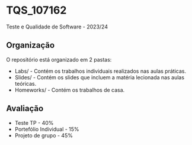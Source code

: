 # TQS_107162
Teste e Qualidade de Software - 2023/24

## Organização
O repositório está organizado em 2 pastas:
* Labs/ - Contém os trabalhos individuais realizados nas aulas práticas.
* Slides/ - Contém os slides que incluem a matéria lecionada nas aulas teóricas.
* Homeworks/ - Contém os trabalhos de casa.

## Avaliação
* Teste TP - 40%
* Portefólio Individual - 15%
* Projeto de grupo - 45%